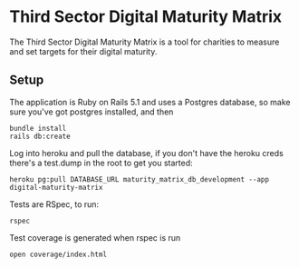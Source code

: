 # Third Sector Digital Maturity Matrix

The Third Sector Digital Maturity Matrix is a tool for charities to measure and
set targets for their digital maturity. 

## Setup

The application is Ruby on Rails 5.1 and uses a Postgres database, so make sure
you've got postgres installed, and then

    bundle install
    rails db:create

Log into heroku and pull the database, if you don't have the heroku creds
there's a test.dump in the root to get you started:

    heroku pg:pull DATABASE_URL maturity_matrix_db_development --app digital-maturity-matrix

Tests are RSpec, to run:

    rspec

Test coverage is generated when rspec is run

    open coverage/index.html
